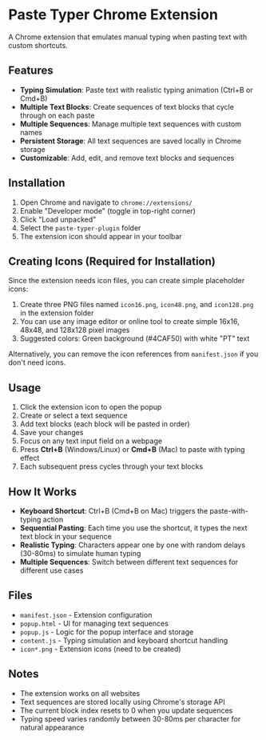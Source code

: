 # Paste Typer Chrome Extension

A Chrome extension that emulates manual typing when pasting text with custom shortcuts.

## Features

- **Typing Simulation**: Paste text with realistic typing animation (Ctrl+B or Cmd+B)
- **Multiple Text Blocks**: Create sequences of text blocks that cycle through on each paste
- **Multiple Sequences**: Manage multiple text sequences with custom names
- **Persistent Storage**: All text sequences are saved locally in Chrome storage
- **Customizable**: Add, edit, and remove text blocks and sequences

## Installation

1. Open Chrome and navigate to `chrome://extensions/`
2. Enable "Developer mode" (toggle in top-right corner)
3. Click "Load unpacked"
4. Select the `paste-typer-plugin` folder
5. The extension icon should appear in your toolbar

## Creating Icons (Required for Installation)

Since the extension needs icon files, you can create simple placeholder icons:

1. Create three PNG files named `icon16.png`, `icon48.png`, and `icon128.png` in the extension folder
2. You can use any image editor or online tool to create simple 16x16, 48x48, and 128x128 pixel images
3. Suggested colors: Green background (#4CAF50) with white "PT" text

Alternatively, you can remove the icon references from `manifest.json` if you don't need icons.

## Usage

1. Click the extension icon to open the popup
2. Create or select a text sequence
3. Add text blocks (each block will be pasted in order)
4. Save your changes
5. Focus on any text input field on a webpage
6. Press **Ctrl+B** (Windows/Linux) or **Cmd+B** (Mac) to paste with typing effect
7. Each subsequent press cycles through your text blocks

## How It Works

- **Keyboard Shortcut**: Ctrl+B (Cmd+B on Mac) triggers the paste-with-typing action
- **Sequential Pasting**: Each time you use the shortcut, it types the next text block in your sequence
- **Realistic Typing**: Characters appear one by one with random delays (30-80ms) to simulate human typing
- **Multiple Sequences**: Switch between different text sequences for different use cases

## Files

- `manifest.json` - Extension configuration
- `popup.html` - UI for managing text sequences
- `popup.js` - Logic for the popup interface and storage
- `content.js` - Typing simulation and keyboard shortcut handling
- `icon*.png` - Extension icons (need to be created)

## Notes

- The extension works on all websites
- Text sequences are stored locally using Chrome's storage API
- The current block index resets to 0 when you update sequences
- Typing speed varies randomly between 30-80ms per character for natural appearance
